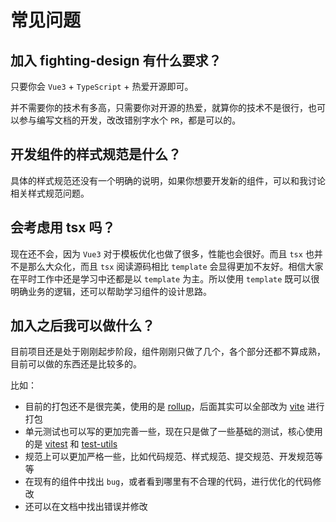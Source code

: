 # 常见问题

## 加入 fighting-design 有什么要求？

只要你会 `Vue3` + `TypeScript` + 热爱开源即可。

并不需要你的技术有多高，只需要你对开源的热爱，就算你的技术不是很行，也可以参与编写文档的开发，改改错别字水个 `PR`，都是可以的。

## 开发组件的样式规范是什么？

具体的样式规范还没有一个明确的说明，如果你想要开发新的组件，可以和我讨论相关样式规范问题。

## 会考虑用 tsx 吗？

现在还不会，因为 `Vue3` 对于模板优化也做了很多，性能也会很好。而且 `tsx` 也并不是那么大众化，而且 `tsx` 阅读源码相比 `template` 会显得更加不友好。相信大家在平时工作中还是学习中还都是以 `template` 为主。所以使用 `template` 既可以很明确业务的逻辑，还可以帮助学习组件的设计思路。

## 加入之后我可以做什么？

目前项目还是处于刚刚起步阶段，组件刚刚只做了几个，各个部分还都不算成熟，目前可以做的东西还是比较多的。

比如：

- 目前的打包还不是很完美，使用的是 [rollup](https://github.com/rollup/rollup)，后面其实可以全部改为 [vite](https://github.com/vitejs/vite) 进行打包
- 单元测试也可以写的更加完善一些，现在只是做了一些基础的测试，核心使用的是 [vitest](https://github.com/vitest-dev/vitest) 和 [test-utils](https://github.com/vuejs/test-utils)
- 规范上可以更加严格一些，比如代码规范、样式规范、提交规范、开发规范等等
- 在现有的组件中找出 `bug`，或者看到哪里有不合理的代码，进行优化的代码修改
- 还可以在文档中找出错误并修改
